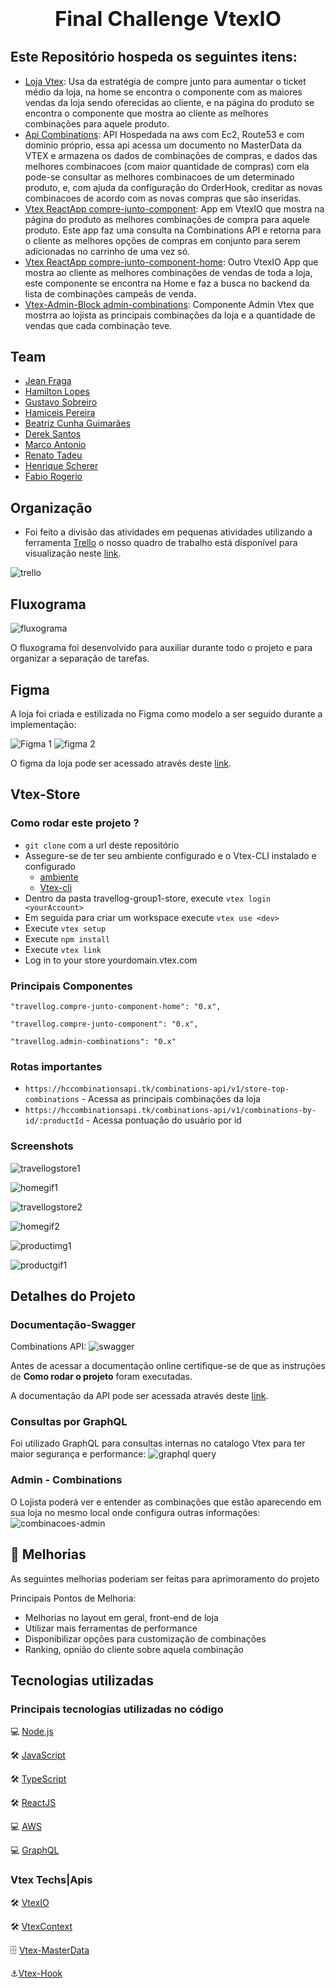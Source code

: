 
### **<h1 align="center">Final Challenge VtexIO</h1>**

## Este Repositório hospeda os seguintes itens:

  * [Loja Vtex](https://github.com/HamiltonLopes/travellog-finalchallenge-theme): Usa da estratégia de compre junto para aumentar o ticket
    médio da loja, na home se encontra o componente com as maiores vendas da loja sendo oferecidas ao cliente, e na página do produto
    se encontra o componente que mostra ao cliente as melhores combinações para aquele produto.
  * [Api Combinations](https://github.com/HamiltonLopes/combinationsAPI): API Hospedada na aws com Ec2, Route53 e com dominio
    próprio, essa api acessa um documento no MasterData da VTEX e armazena os dados de combinações de compras, e dados das melhores
    combinacoes (com maior quantidade de compras) com ela pode-se consultar as melhores combinacoes de um determinado produto, e, com 
    ajuda da configuração do OrderHook, creditar as novas combinacoes de acordo com as novas compras que são inseridas.
  * [Vtex ReactApp compre-junto-component](https://github.com/HamiltonLopes/compreJuntoComponentVtexIO): App em VtexIO que mostra na página
    do produto as melhores combinações de compra para aquele produto. Este app faz uma consulta na Combinations API e retorna para o cliente
    as melhores opções de compras em conjunto para serem adicionadas no carrinho de uma vez só.
  * [Vtex ReactApp compre-junto-component-home](https://github.com/HamiltonLopes/compreJuntoComponentHome): Outro VtexIO App que mostra ao cliente
    as melhores combinações de vendas de toda a loja, este componente se encontra na Home e faz a busca no backend da lista de combinações campeãs 
    de venda.
  * [Vtex-Admin-Block admin-combinations](https://github.com/Eu-Henrique/Componente_Admin_HC3_Travellog): Componente Admin Vtex que mostrra ao lojista
    as principais combinações da loja e a quantidade de vendas que cada combinação teve.

## Team 

  * [Jean Fraga](https://www.linkedin.com/in/jean-fraga/)
  * [Hamilton Lopes](https://www.linkedin.com/in/hamilton-lopes/)
  * [Gustavo Sobreiro](https://www.linkedin.com/in/gustavo-sobreiro-de-assis/)
  * [Hamiceis Pereira](https://www.linkedin.com/in/hamiceis-pereira/)
  * [Beatriz Cunha Guimarães](https://www.linkedin.com/in/mbeatrizcg/)
  * [Derek Santos](https://www.linkedin.com/in/derekcsantos/)
  * [Marco Antonio](https://www.linkedin.com/in/marco-antonio-pereira-esteves-005185113/)
  * [Renato Tadeu](https://www.linkedin.com/in/renato-tadeu)
  * [Henrique Scherer](https://www.linkedin.com/in/henrique-scherer/)
  * [Fabio Rogerio](https://www.linkedin.com/in/fabio-rogerio-234b65223/)

## Organização
  * Foi feito a divisão das atividades em pequenas atividades utilizando a ferramenta [Trello](https://trello.com/)
  o nosso quadro de trabalho está disponível para visualização neste [link](https://trello.com/b/L6qMTBtS/vtex-challenge-travellog-final).
  
  ![trello](https://user-images.githubusercontent.com/9729963/183319914-d0601b1b-bdf9-4460-8b41-147ff1490460.jpg)
  
## Fluxograma
  ![fluxograma](https://user-images.githubusercontent.com/9729963/183322419-27f0d1a4-3183-434e-ad98-ec8ed8587b9d.jpg)
  
  O fluxograma foi desenvolvido para auxiliar durante todo o projeto e para organizar a separação de tarefas.

## Figma
  A loja foi criada e estilizada no Figma como modelo a ser seguido durante a implementação: 
  
  ![Figma 1](https://user-images.githubusercontent.com/9729963/183324147-21b37570-4882-42cc-8d9c-308b8e2f1b47.jpg)
  ![figma 2](https://user-images.githubusercontent.com/9729963/183324154-13ecf51c-1fd6-4f91-b9e8-ad732d5d5061.jpg)
  
  O figma da loja pode ser acessado através deste [link](https://www.figma.com/file/yKrmY8Eh190jfYZmeWX2z0/HC---TravellogFinalChallengeStore?node-id=0%3A1).
  
## Vtex-Store

### Como rodar este projeto ?

* `git clone` com a url deste repositório 
* Assegure-se de ter seu ambiente configurado e o  Vtex-CLI instalado e configurado
  * [ambiente](https://developers.vtex.com/vtex-developer-docs/docs/vtex-io-documentation-1-basicsetup)  
  * [Vtex-cli](https://developers.vtex.com/vtex-developer-docs/docs/vtex-io-documentation-vtex-io-cli-installation-and-command-reference) 
* Dentro da pasta travellog-group1-store, execute   `vtex login  <yourAccount>`    
* Em seguida para criar um workspace execute `vtex use <dev>`
* Execute `vtex setup`
* Execute `npm install`
* Execute `vtex link`
* Log in to your store yourdomain.vtex.com

###  Principais Componentes
  ```"travellog.compre-junto-component-home": "0.x",```
  
  ```"travellog.compre-junto-component": "0.x",```
  
  ```"travellog.admin-combinations": "0.x"```
  
### Rotas importantes
  * `https://hccombinationsapi.tk/combinations-api/v1/store-top-combinations` - Acessa as principais combinações da loja
  * `https://hccombinationsapi.tk/combinations-api/v1/combinations-by-id/:productId` - Acessa pontuação do usuário por id


### Screenshots 
  ![travellogstore1](https://user-images.githubusercontent.com/9729963/183325168-c4587aac-0470-494e-b1d6-d1f4a4bee8af.jpg)
    
  ![homegif1](https://user-images.githubusercontent.com/9729963/183325203-44e9e801-2102-4284-b005-3a36ae5f1e9a.gif)

  ![travellogstore2](https://user-images.githubusercontent.com/9729963/183325217-3662f6bd-228b-4259-8dcc-7acdcc70d505.jpg)  

  ![homegif2](https://user-images.githubusercontent.com/9729963/183325248-976364c7-635e-4a65-9ddb-451a1cbfd24a.gif)

  ![productimg1](https://user-images.githubusercontent.com/9729963/183325373-4e13ac98-5352-4ba5-b596-c77311f29ea7.jpg)

  ![productgif1](https://user-images.githubusercontent.com/9729963/183325273-aed50732-ae9c-4104-94ca-419dd733a80f.gif)

## Detalhes do Projeto
### Documentação-Swagger
  Combinations API:
  ![swagger](https://user-images.githubusercontent.com/9729963/183323556-31e849c9-51ec-4c72-8724-5315ded95baf.jpg)



  Antes de acessar a documentação online certifique-se de que as instruções de **Como rodar o projeto** foram executadas.

  A documentação da API pode ser acessada através deste [link](https://hccombinationsapi.tk/combinations-api/v1/docs).

### Consultas por GraphQL
  Foi utilizado GraphQL para consultas internas no catalogo Vtex para ter maior segurança e performance:
  ![graphql query](https://user-images.githubusercontent.com/9729963/183323332-fccc91dc-da20-4647-87e8-2bb983dbb349.jpg)

### Admin  - Combinations  
  O Lojista poderá ver e entender as combinações que estão aparecendo em sua loja no mesmo local onde configura outras informações:
  ![combinacoes-admin](https://user-images.githubusercontent.com/9729963/183322887-313a1240-5765-4dbf-80b5-789ed346016f.jpg)
    

## 🚀 Melhorias
As seguintes melhorias poderiam ser feitas para aprimoramento do projeto

Principais Pontos de Melhoria:
 - Melhorias no layout em geral, front-end de loja
 - Utilizar mais ferramentas de performance
 - Disponibilizar opções para customização de combinações
 - Ranking, opnião do cliente sobre aquela combinação

## Tecnologias utilizadas

### Principais tecnologias utilizadas no código

💻 [Node.js](https://nodejs.org/)

🛠 [JavaScript](https://www.javascript.com/)

🛠 [TypeScript](https://www.typescriptlang.org/)

🛠 [ReactJS](https://pt-br.reactjs.org/)

💻 [AWS](https://aws.amazon.com/pt/)

💻 [GraphQL](https://graphql.org/)

### Vtex Techs|Apis

🛠 [VtexIO](https://vtex.com/pt-br/blog/vtex-book/vtexbook-vtex-io/)

🛠 [VtexContext](https://developers.vtex.com/vtex-developer-docs/reference-edit/catalog-api-get-product-context)

🗄️ [Vtex-MasterData](https://developers.vtex.com/vtex-rest-api/reference/master-data-api-v2-overview)

⚓[Vtex-Hook](https://developers.vtex.com/vtex-rest-api/docs/orders-feed)
